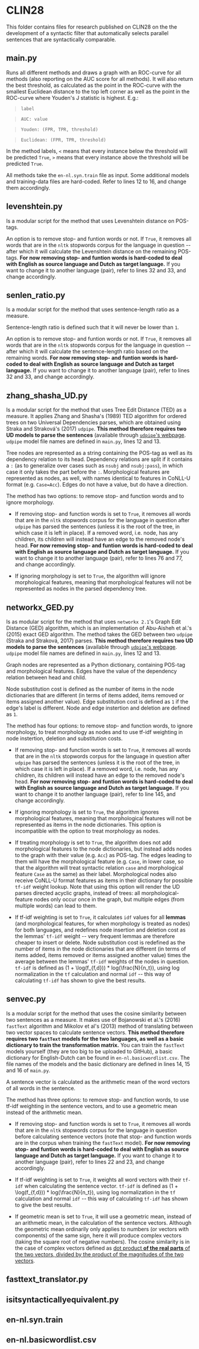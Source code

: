 # CLIN28

This folder contains files for research published on CLIN28 on the the development of a syntactic filter that automatically selects parallel sentences that are syntactically comparable.



## main.py

Runs all different methods and draws a graph with an ROC-curve for all methods (also reporting on the AUC score for all methods). It will also return the best threshold, as calculated as the point in the ROC-curve with the smallest Euclidean distance to the top left corner as well as the point in the ROC-curve where Youden's J statistic is highest. E.g.:

> `label`

> `AUC: value`

> `Youden: (FPR, TPR, threshold)`

> `Euclidean: (FPR, TPR, threshold)`

In the method labels, `<` means that every instance below the threshold will be predicted `True`, `>` means that every instance above the threshold will be predicted `True`. 

All methods take the `en-nl.syn.train` file as input. Some additional models and training-data files are hard-coded. Refer to lines 12 to 16, and change them accordingly.

## levenshtein.py

Is a modular script for the method that uses Levenshtein distance on POS-tags.

An option is to remove stop- and funtion words or not. If `True`, it removes all words that are in the `nltk` stopwords corpus for the language in question -- after which it will calculate the Levenshtein distance on the remaining POS-tags. **For now removing stop- and funtion words is hard-coded to deal with English as source language and Dutch as target language.** If you want to change it to another language (pair), refer to lines 32 and 33, and change accordingly.

## senlen_ratio.py

Is a modular script for the method that uses sentence-length ratio as a measure.

Sentence-length ratio is defined such that it will never be lower than `1`.

An option is to remove stop- and funtion words or not. If `True`, it removes all words that are in the `nltk` stopwords corpus for the language in question -- after which it will calculate the sentence-length ratio based on the remaining words. **For now removing stop- and funtion words is hard-coded to deal with English as source language and Dutch as target language.** If you want to change it to another language (pair), refer to lines 32 and 33, and change accordingly.

## zhang_shasha_UD.py

Is a modular script for the method that uses Tree Edit Distance (TED) as a measure. It applies Zhang and Shasha's (1989) TED algorithm for ordered trees on two Universal Dependencies parses, which are obtained using Straka and Straková's (2017) `udpipe`. **This method therefore requires two UD models to parse the sentences** (available through [`udpipe`'s webpage](http://ufal.mff.cuni.cz/udpipe). `udpipe` model file names are defined in `main.py`, lines 12 and 13.

Tree nodes are represented as a string containing the POS-tag as well as its dependency relation to its head. Dependency relations are split if it contains a `:` (as to generalize over cases such as `nsubj` and `nsubj:pass`), in which case it only takes the part before the `:`. Morphological features are represented as nodes, as well, with names identical to features in CoNLL-U format (e.g. `Case=Acc`). Edges do not have a value, but do have a direction.

The method has two options: to remove stop- and function words and to ignore morphology.

- If removing stop- and function words is set to `True`, it removes all words that are in the `nltk` stopwords corpus for the language in question after `udpipe` has parsed the sentences (unless it is the root of the tree, in which case it is left in place). If a removed word, i.e. node, has any children, its children will instead have an edge to the removed node's head. **For now removing stop- and funtion words is hard-coded to deal with English as source language and Dutch as target language.** If you want to change it to another language (pair), refer to lines 76 and 77, and change accordingly. 

- If ignoring morphology is set to `True`, the algorithm will ignore morphological features, meaning that morphological features will not be represented as nodes in the parsed dependency tree.

## networkx_GED.py

Is as modular script for the method that uses `networkx 2.1`'s Graph Edit Distance (GED) algorithm, which is an implementation of Abu-Aisheh et al.'s (2015) exact GED algorithm. The method takes the GED between two `udpipe` (Straka and Straková, 2017) parses. **This method therefore requires two UD models to parse the sentences** (available through [`udpipe`'s webpage](http://ufal.mff.cuni.cz/udpipe). `udpipe` model file names are defined in `main.py`, lines 12 and 13.

Graph nodes are represented as a Python dictionary, containing POS-tag and morphological features. Edges have the value of the dependency relation between head and child. 

Node substitution cost is defined as the number of items in the node dictionaries that are different (in terms of items added, items removed or items assigned another value). Edge substitution cost is defined as `1` if the edge's label is different. Node and edge instertion and deletion are defined as `1`.

The method has four options: to remove stop- and function words, to ignore morphology, to treat morphology as nodes and to use tf-idf weighting in node instertion, deletion and substitution costs.

- If removing stop- and function words is set to `True`, it removes all words that are in the `nltk` stopwords corpus for the language in question after `udpipe` has parsed the sentences (unless it is the root of the tree, in which case it is left in place). If a removed word, i.e. node, has any children, its children will instead have an edge to the removed node's head. **For now removing stop- and funtion words is hard-coded to deal with English as source language and Dutch as target language.** If you want to change it to another language (pair), refer to line 145, and change accordingly. 

- If ignoring morphology is set to `True`, the algorithm ignores morphological features, meaning that morphological features will not be represented as items in the node dictionaries. This option is incompatible with the option to treat morphology as nodes.

- If treating morphology is set to `True`, the algorithm does not add morphological features to the node dictionaries, but instead adds nodes to the graph with their value (e.g. `Acc`) as POS-tag. The edges leading to them will have the morphological feature (e.g. `Case`, in lower case, so that the algorithm will treat syntactic relation `case` and morphological feature `Case` as the same) as their label. Morphological nodes also receive CoNLL-U format features as items in their dictionary for possible `tf-idf` weight lookup. Note that using this option will render the UD parses directed acyclic graphs, instead of trees: all morphological-feature nodes only occur once in the graph, but multiple edges (from multiple words) can lead to them.

- If tf-idf weighting is set to `True`, it calculates `idf` values for all **lemmas** (and morphological features, for when morphology is treated as nodes) for both languages, and redefines node insertion and deletion cost as the lemmas' `tf-idf` weight -- very frequent lemmas are therefore cheaper to insert or delete. Node substitution cost is redefined as the number of items in the node dictionaries that are different (in terms of items added, items removed or items assigned another value) times the average between the lemmas' `tf-idf` weights of the nodes in question. `tf-idf` is defined as (1 + \log(f_{f,d})) * log(\frac{N}{n_t}), using log normalization in the `tf` calculation and normal `idf` -- this way of calculating `tf-idf` has shown to give the best results.

## senvec.py

Is a modular script for the method that uses the cosine similarity between two sentences as a measure. It makes use of Bojanowski et al.'s (2016) `fastText` algorithm and Mikolov et al's (2013) method of translating between two vector spaces to calculate sentence vectors. **This method therefore requires two `fastText` models for the two languages, as well as a basic dictionary to train the transformation matrix.** You can train the `fastText` models yourself (they are too big to be uploaded to GitHub), a basic dictionary for English-Dutch can be found in `en-nl.basicwordlist.csv`. The file names of the models and the basic dictionary are defined in lines 14, 15 and 16 of `main.py`.

A sentence vector is calculated as the arithmetic mean of the word vectors of all words in the sentence.

The method has three options: to remove stop- and function words, to use tf-idf weighting in the sentence vectors, and to use a geometric mean instead of the arithmetic mean.

- If removing stop- and function words is set to `True`, it removes all words that are in the `nltk` stopwords corpus for the language in question before calculating sentence vectors (note that stop- and function words are in the corpus when training the `fastText` model). **For now removing stop- and funtion words is hard-coded to deal with English as source language and Dutch as target language.** If you want to change it to another language (pair), refer to lines 22 and 23, and change accordingly.

- If tf-idf weighting is set to `True`, it weights all word vectors with their `tf-idf` when calculating the sentence vector. `tf-idf` is defined as (1 + \log(f_{f,d})) * log(\frac{N}{n_t}), using log normalization in the `tf` calculation and normal `idf` -- this way of calculating `tf-idf` has shown to give the best results.

- If geometric mean is set to `True`, it will use a geometric mean, instead of an arithmetic mean, in the calculation of the sentence vectors. Although the geometric mean ordinarily only applies to numbers (or vectors with components) of the same sign, here it will produce complex vectors (taking the square root of negative numbers). The cosine similarity is in the case of complex vectors defined as [dot product **of the real parts** of the two vectors, divided by the product of the magnitudes of the two vectors](https://en.wikipedia.org/wiki/Dot_product#Complex_vectors).

## fasttext_translator.py

## isitsyntacticallyequivalent.py

## en-nl.syn.train

## en-nl.basicwordlist.csv
